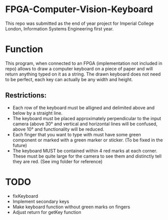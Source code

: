 # FPGA-Computer-Vision-Keyboard
This repo was submitted as the end of year project for Imperial College London, Information Systems Engineering first year.


# Function
This program, when connected to an FPGA (implementation not included in repo) allows to draw a computer keyboard on a piece of paper and will return anything typed on it as a string. The drawn keyboard does not need to be perfect, each key can actually be any width and height.

## Restrictions:
- Each row of the keyboard must be alligned and delimited above and below by a straight line.
- The keyboard must be placed approximately perpendicular to the input camera (above 30° and vertical and horizontal lines will be confused, above 10° and functionality will be reduced.
- Each finger that you want to type with must have some green component or marked with a green marker or sticker. (To be fixed in the future)
- The keyboard MUST be contained within 4 red marks at each corner. These must be quite large for the camera to see them and distinctly tell they are red. (See img folder for reference)

# TODO
- fixKeyboard
- Implement secondary keys
- Make keyboard function without green marks on fingers
- Adjust return for getKey function
